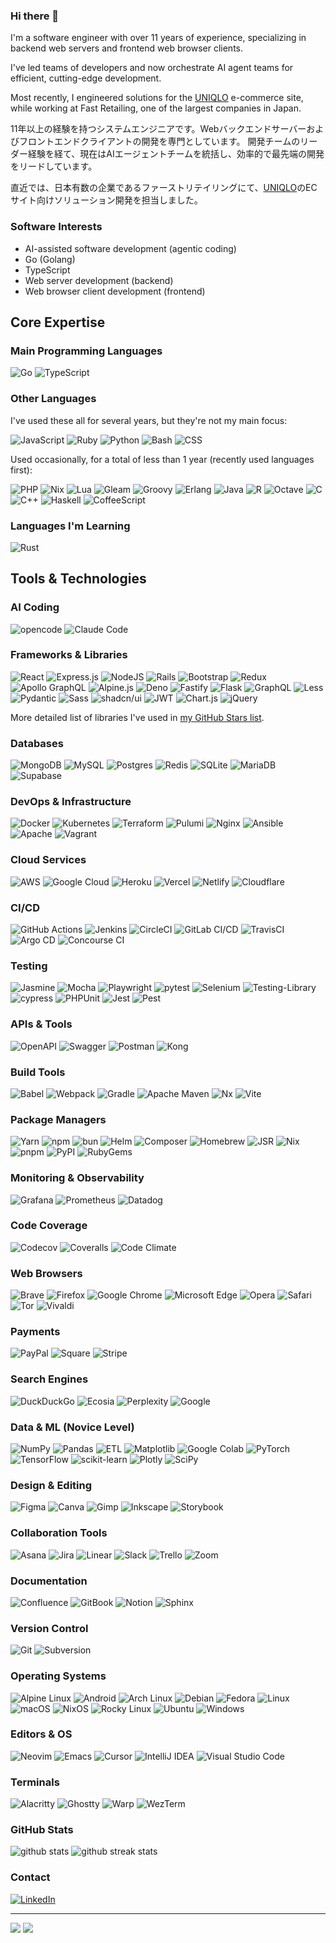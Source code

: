 ### Hi there 👋

I'm a software engineer with over 11 years of experience, specializing in backend web servers and frontend web browser clients.

I've led teams of developers and now orchestrate AI agent teams for efficient, cutting-edge development.

Most recently, I engineered solutions for the [UNIQLO](https://uniqlo.com) e-commerce site, while working at Fast Retailing, one of the largest companies in Japan.

11年以上の経験を持つシステムエンジニアです。Webバックエンドサーバーおよびフロントエンドクライアントの開発を専門としています。 開発チームのリーダー経験を経て、現在はAIエージェントチームを統括し、効率的で最先端の開発をリードしています。

直近では、日本有数の企業であるファーストリテイリングにて、[UNIQLO](https://uniqlo.com)のECサイト向けソリューション開発を担当しました。

### Software Interests

- AI-assisted software development (agentic coding)
- Go (Golang)
- TypeScript
- Web server development (backend)
- Web browser client development (frontend)

## Core Expertise

### Main Programming Languages

![Go](https://img.shields.io/badge/Go-%2300ADD8.svg?logo=go&logoColor=white)
![TypeScript](https://img.shields.io/badge/TypeScript-%23007ACC.svg?logo=typescript&logoColor=white)

### Other Languages

I've used these all for several years, but they're not my main focus:

![JavaScript](https://img.shields.io/badge/JavaScript-%23323330.svg?logo=JavaScript&logoColor=%23F7DF1E)
![Ruby](https://img.shields.io/badge/Ruby-%23CC342D.svg?logo=ruby&logoColor=white)
![Python](https://img.shields.io/badge/Python-3670A0?logo=python&logoColor=ffdd54)
![Bash](https://img.shields.io/badge/Bash-%23121011.svg?logo=gnu-bash&logoColor=white)
![CSS](https://img.shields.io/badge/CSS-639?logo=css&logoColor=fff)

Used occasionally, for a total of less than 1 year (recently used languages first):

![PHP](https://img.shields.io/badge/PHP-%23777BB4.svg?logo=php&logoColor=white)
![Nix](https://img.shields.io/badge/Nix-5277C3.svg?logo=NixOS&logoColor=white)
![Lua](https://img.shields.io/badge/Lua-%232C2D72.svg?logo=lua&logoColor=white)
![Gleam](https://img.shields.io/badge/Gleam-ffaff3.svg?logo=apache-spark&logoColor=black)
![Groovy](https://img.shields.io/badge/Groovy-4298B8.svg?logo=Apache+Groovy&logoColor=white)
![Erlang](https://img.shields.io/badge/Erlang-white.svg?logo=erlang&logoColor=a90533)
![Java](https://img.shields.io/badge/Java-%23ED8B00.svg?logo=java&logoColor=white)
![R](https://img.shields.io/badge/R-%23276DC3.svg?logo=r&logoColor=white)
![Octave](https://img.shields.io/badge/Octave-darkblue?logo=octave&logoColor=fcd683)
![C](https://img.shields.io/badge/C-%2300599C.svg?logo=c&logoColor=white)
![C++](https://img.shields.io/badge/C%2B%2B-%2300599C.svg?logo=c%2B%2B&logoColor=white)
![Haskell](https://img.shields.io/badge/Haskell-5e5086?logo=haskell&logoColor=white)
![CoffeeScript](https://img.shields.io/badge/CoffeeScript-2F2625?logo=coffeescript&logoColor=fff)

### Languages I'm Learning

![Rust](https://img.shields.io/badge/Rust-%23000000.svg?logo=rust&logoColor=white)

## Tools & Technologies

### AI Coding

![opencode](https://img.shields.io/badge/opencode-000?logo=framework&logoColor=fff)
![Claude Code](https://img.shields.io/badge/Claude%20Code-D97757?logo=claude&logoColor=fff)

### Frameworks & Libraries

![React](https://img.shields.io/badge/React-%2320232a.svg?logo=react&logoColor=%2361DAFB)
![Express.js](https://img.shields.io/badge/Express.js-%23404d59.svg?logo=express&logoColor=%2361DAFB)
![NodeJS](https://img.shields.io/badge/NodeJS-6DA55F?logo=node.js&logoColor=white)
![Rails](https://img.shields.io/badge/Rails-%23CC0000.svg?logo=ruby-on-rails&logoColor=white)
![Bootstrap](https://img.shields.io/badge/Bootstrap-%23563D7C.svg?logo=bootstrap&logoColor=white)
![Redux](https://img.shields.io/badge/Redux-%23593d88.svg?logo=redux&logoColor=white)
![Apollo GraphQL](https://img.shields.io/badge/Apollo%20GraphQL-311C87?logo=apollo-graphql)
![Alpine.js](https://img.shields.io/badge/Alpine.js-8BC0D0?logo=alpinedotjs&logoColor=fff)
![Deno](https://img.shields.io/badge/Deno-000?logo=deno&logoColor=fff)
![Fastify](https://img.shields.io/badge/Fastify-000000?logo=fastify&logoColor=white)
![Flask](https://img.shields.io/badge/Flask-000?logo=flask&logoColor=fff)
![GraphQL](https://img.shields.io/badge/GraphQL-E10098?logo=graphql&logoColor=fff)
![Less](https://img.shields.io/badge/Less-1D365D?logo=less&logoColor=fff)
![Pydantic](https://img.shields.io/badge/Pydantic-E92063?logo=Pydantic&logoColor=white)
![Sass](https://img.shields.io/badge/Sass-C69?logo=sass&logoColor=fff)
![shadcn/ui](https://img.shields.io/badge/shadcn/ui-000?logo=shadcnui&logoColor=fff)
![JWT](https://img.shields.io/badge/JWT-black?logo=JSON%20web%20tokens)
![Chart.js](https://img.shields.io/badge/Chart.js-F5788D.svg?logo=chart.js&logoColor=white)
![jQuery](https://img.shields.io/badge/jQuery-%230769AD.svg?logo=jquery&logoColor=white)

More detailed list of libraries I've used in [my GitHub Stars list](https://github.com/stars/normful/lists/did-use).

### Databases

![MongoDB](https://img.shields.io/badge/MongoDB-%234ea94b.svg?logo=mongodb&logoColor=white)
![MySQL](https://img.shields.io/badge/MySQL-%23000f.svg?logo=mysql&logoColor=white)
![Postgres](https://img.shields.io/badge/Postgres-%23316192.svg?logo=postgresql&logoColor=white)
![Redis](https://img.shields.io/badge/Redis-%23DD0031.svg?logo=redis&logoColor=white)
![SQLite](https://img.shields.io/badge/SQLite-%2307405e.svg?logo=sqlite&logoColor=white)
![MariaDB](https://img.shields.io/badge/MariaDB-003545?logo=mariadb&logoColor=white)
![Supabase](https://img.shields.io/badge/Supabase-3FCF8E?logo=supabase&logoColor=fff)

### DevOps & Infrastructure

![Docker](https://img.shields.io/badge/Docker-%230db7ed.svg?logo=docker&logoColor=white)
![Kubernetes](https://img.shields.io/badge/Kubernetes-%23326ce5.svg?logo=kubernetes&logoColor=white)
![Terraform](https://img.shields.io/badge/Terraform-%237A42BC.svg?logo=terraform&logoColor=white)
![Pulumi](https://img.shields.io/badge/Pulumi-%238A3391.svg?logo=pulumi&logoColor=white)
![Nginx](https://img.shields.io/badge/Nginx-%23009639.svg?logo=nginx&logoColor=white)
![Ansible](https://img.shields.io/badge/Ansible-%231A1918.svg?logo=ansible&logoColor=white)
![Apache](https://img.shields.io/badge/Apache-%23D42029.svg?logo=apache&logoColor=white)
![Vagrant](https://img.shields.io/badge/Vagrant-%231563FF.svg?logo=vagrant&logoColor=white)

### Cloud Services

![AWS](https://img.shields.io/badge/AWS-%23FF9900.svg?logo=amazon-aws&logoColor=white)
![Google Cloud](https://img.shields.io/badge/Google%20Cloud-%234285F4.svg?logo=google-cloud&logoColor=white)
![Heroku](https://img.shields.io/badge/Heroku-430098?logo=heroku&logoColor=fffe)
![Vercel](https://img.shields.io/badge/Vercel-%23000000.svg?logo=vercel&logoColor=white)
![Netlify](https://img.shields.io/badge/Netlify-%23000000.svg?logo=netlify&logoColor=#00C7B7)
![Cloudflare](https://img.shields.io/badge/Cloudflare-F38020?logo=Cloudflare&logoColor=white)

### CI/CD

![GitHub Actions](https://img.shields.io/badge/GitHub%20Actions-%232671E5.svg?logo=githubactions&logoColor=white)
![Jenkins](https://img.shields.io/badge/Jenkins-%232C5263.svg?logo=jenkins&logoColor=white)
![CircleCI](https://img.shields.io/badge/CircleCI-%23161616.svg?logo=circleci&logoColor=white)
![GitLab CI/CD](https://img.shields.io/badge/GitLab%20CI/CD-%23181717.svg?logo=gitlab&logoColor=white)
![TravisCI](https://img.shields.io/badge/TravisCI-%232B2F33.svg?logo=travis&logoColor=white)
![Argo CD](https://img.shields.io/badge/Argo%20CD-%23EF7B4D.svg?logo=argo&logoColor=white)
![Concourse CI](https://img.shields.io/static/v1?label=&message=Concourse&color=black)

### Testing

![Jasmine](https://img.shields.io/badge/Jasmine-%238A4182?logo=Jasmine&logoColor=white)
![Mocha](https://img.shields.io/badge/Mocha-%238D6748?logo=mocha&logoColor=white)
![Playwright](https://custom-icon-badges.demolab.com/badge/Playwright-2EAD33?logo=playwright&logoColor=fff)
![pytest](https://img.shields.io/badge/pytest-fff?logo=pytest&logoColor=000)
![Selenium](https://img.shields.io/badge/Selenium-%43B02A?logo=selenium&logoColor=white)
![Testing-Library](https://img.shields.io/badge/Testing-Library-%23E33332?logo=testing-library&logoColor=white)
![cypress](https://img.shields.io/badge/cypress-%23E5E5E5?logo=cypress&logoColor=058a5e)
![PHPUnit](https://img.shields.io/badge/PHP-%23777BB4.svg?logo=php&logoColor=white)
![Jest](https://img.shields.io/badge/Jest-%23C21325?logo=jest&logoColor=white)
![Pest](https://img.shields.io/badge/PHP-%23777BB4.svg?logo=php&logoColor=white)

### APIs & Tools

![OpenAPI](https://img.shields.io/badge/OpenAPI-6BA539?logo=openapiinitiative&logoColor=white)
![Swagger](https://img.shields.io/badge/Swagger-85EA2D?logo=insomnia&logoColor=000)
![Postman](https://img.shields.io/badge/Postman-FF6C37?logo=postman&logoColor=white)
![Kong](https://img.shields.io/badge/Kong-003459?logo=kong&logoColor=white)

### Build Tools

![Babel](https://img.shields.io/badge/Babel-F9DC3e?logo=babel&logoColor=black)
![Webpack](https://img.shields.io/badge/Webpack-%238DD6F9.svg?logo=webpack&logoColor=black)
![Gradle](https://img.shields.io/badge/Gradle-02303A.svg?logo=Gradle&logoColor=white)
![Apache Maven](https://img.shields.io/badge/Apache%20Maven-C71A36?logo=Apache%20Maven&logoColor=white)
![Nx](https://img.shields.io/badge/Nx-143055?logo=nx&logoColor=white)
![Vite](https://img.shields.io/badge/Vite-646CFF?logo=vite&logoColor=fff)

### Package Managers

![Yarn](https://img.shields.io/badge/Yarn-%232C8EBB.svg?logo=yarn&logoColor=white)
![npm](https://img.shields.io/badge/npm-%23000000.svg?logo=npm&logoColor=white)
![bun](https://img.shields.io/badge/bun-000?logo=bun&logoColor=fff)
![Helm](https://img.shields.io/badge/Helm-0F1689?logo=helm&logoColor=fff)
![Composer](https://img.shields.io/badge/Composer-885630?logo=composer&logoColor=fff)
![Homebrew](https://img.shields.io/badge/Homebrew-FBB040?logo=homebrew&logoColor=fff)
![JSR](https://img.shields.io/badge/JSR-F7DF1E?logo=jsr&logoColor=000)
![Nix](https://img.shields.io/badge/Nix-5277C3?logo=nixos&logoColor=fff)
![pnpm](https://img.shields.io/badge/pnpm-F69220?logo=pnpm&logoColor=fff)
![PyPI](https://img.shields.io/badge/PyPI-3775A9?logo=pypi&logoColor=fff)
![RubyGems](https://img.shields.io/badge/RubyGems-E9573F?logo=rubygems&logoColor=fff)

### Monitoring & Observability

![Grafana](https://img.shields.io/badge/grafana-%23F46800.svg?logo=grafana&logoColor=white)
![Prometheus](https://img.shields.io/badge/Prometheus-E6522C?logo=Prometheus&logoColor=white)
![Datadog](https://img.shields.io/badge/datadog-%23632CA6.svg?logo=datadog&logoColor=white)

### Code Coverage

![Codecov](https://img.shields.io/badge/Codecov-F01F7A?logo=codecov&logoColor=fff)
![Coveralls](https://img.shields.io/badge/Coveralls-3F5767?logo=coveralls&logoColor=fff)
![Code Climate](https://img.shields.io/badge/Code%20Climate-000?logo=codeclimate&logoColor=fff)

### Web Browsers

![Brave](https://img.shields.io/badge/Brave-FB542B?logo=Brave&logoColor=white)
![Firefox](https://img.shields.io/badge/Firefox-FF7139?logo=Firefox&logoColor=white)
![Google Chrome](https://img.shields.io/badge/Google%20Chrome-4285F4?logo=GoogleChrome&logoColor=white)
![Microsoft Edge](https://custom-icon-badges.demolab.com/badge/Microsoft%20Edge-2771D8?logo=edge-white&logoColor=white)
![Opera](https://img.shields.io/badge/Opera-FF1B2D?logo=Opera&logoColor=white)
![Safari](https://img.shields.io/badge/Safari-006CFF?logo=safari&logoColor=fff)
![Tor](https://img.shields.io/badge/Tor-7D4698?logo=Tor-Browser&logoColor=white)
![Vivaldi](https://img.shields.io/badge/Vivaldi-EF3939?logo=Vivaldi&logoColor=white)

### Payments

![PayPal](https://img.shields.io/badge/PayPal-003087?logo=paypal&logoColor=fff)
![Square](https://img.shields.io/badge/Square-3E4348?logo=square&logoColor=fff)
![Stripe](https://img.shields.io/badge/Stripe-5851DD?logo=stripe&logoColor=fff)

### Search Engines

![DuckDuckGo](https://img.shields.io/badge/DuckDuckGo-FF5722?logo=duckduckgo&logoColor=white)
![Ecosia](https://img.shields.io/badge/Ecosia-008009?logo=ecosia&logoColor=fff)
![Perplexity](https://img.shields.io/badge/Perplexity-1FB8CD?logo=perplexity&logoColor=fff)
![Google](https://img.shields.io/badge/Google-4285F4?logo=google&logoColor=white)

### Data & ML (Novice Level)

![NumPy](https://img.shields.io/badge/numpy-%23013243.svg?logo=numpy&logoColor=white)
![Pandas](https://img.shields.io/badge/pandas-%23150458.svg?logo=pandas&logoColor=white)
![ETL](https://custom-icon-badges.demolab.com/badge/ETL-9370DB?logo=etl-logo&logoColor=fff)
![Matplotlib](https://custom-icon-badges.demolab.com/badge/Matplotlib-71D291?logo=matplotlib&logoColor=fff)
![Google Colab](https://img.shields.io/badge/Google%20Colab-F9AB00?logo=googlecolab&logoColor=fff)
![PyTorch](https://img.shields.io/badge/PyTorch-%23EE4C2C.svg?logo=PyTorch&logoColor=white)
![TensorFlow](https://img.shields.io/badge/TensorFlow-%23FF6F00.svg?logo=TensorFlow&logoColor=white)
![scikit-learn](https://img.shields.io/badge/scikit-learn-%23F7931E.svg?logo=scikit-learn&logoColor=white)
![Plotly](https://img.shields.io/badge/Plotly-%233F4F75.svg?logo=plotly&logoColor=white)
![SciPy](https://img.shields.io/badge/SciPy-%230C55A5.svg?logo=scipy&logoColor=%white)

### Design & Editing

![Figma](https://img.shields.io/badge/figma-%23F24E1E.svg?logo=figma&logoColor=white)
![Canva](https://img.shields.io/badge/Canva-%2300C4CC.svg?logo=Canva&logoColor=white)
![Gimp](https://img.shields.io/badge/Gimp-657D8B?logo=gimp&logoColor=FFFFFF)
![Inkscape](https://img.shields.io/badge/Inkscape-e0e0e0?logo=inkscape&logoColor=080A13)
![Storybook](https://img.shields.io/badge/Storybook-FF4785?logo=storybook&logoColor=fff)

### Collaboration Tools

![Asana](https://img.shields.io/badge/Asana-F06A6A?logo=asana&logoColor=fff)
![Jira](https://img.shields.io/badge/Jira-0052CC?logo=jira&logoColor=fff)
![Linear](https://img.shields.io/badge/Linear-5E6AD2?logo=linear&logoColor=fff)
![Slack](https://img.shields.io/badge/Slack-4A154B?logo=slack&logoColor=fff)
![Trello](https://img.shields.io/badge/Trello-0052CC?logo=trello&logoColor=fff)
![Zoom](https://img.shields.io/badge/Zoom-2D8CFF?logo=zoom&logoColor=white)

### Documentation

![Confluence](https://img.shields.io/badge/Confluence-172B4D?logo=confluence&logoColor=fff)
![GitBook](https://img.shields.io/badge/GitBook-3884FF?logo=gitbook&logoColor=fff)
![Notion](https://img.shields.io/badge/Notion-000?logo=notion&logoColor=fff)
![Sphinx](https://img.shields.io/badge/Sphinx-000?logo=sphinx&logoColor=fff)

### Version Control

![Git](https://img.shields.io/badge/Git-F05032?logo=git&logoColor=fff)
![Subversion](https://img.shields.io/badge/Subversion-809CC9?logo=subversion&logoColor=fff)

### Operating Systems

![Alpine Linux](https://img.shields.io/badge/Alpine%20Linux-0D597F?logo=alpinelinux&logoColor=fff)
![Android](https://img.shields.io/badge/Android-3DDC84?logo=android&logoColor=white)
![Arch Linux](https://img.shields.io/badge/Arch%20Linux-1793D1?logo=arch-linux&logoColor=fff)
![Debian](https://img.shields.io/badge/Debian-A81D33?logo=debian&logoColor=fff)
![Fedora](https://img.shields.io/badge/Fedora-51A2DA?logo=fedora&logoColor=fff)
![Linux](https://img.shields.io/badge/Linux-FCC624?logo=linux&logoColor=black)
![macOS](https://img.shields.io/badge/macOS-000000?logo=apple&logoColor=F0F0F0)
![NixOS](https://img.shields.io/badge/NixOS-5277C3?logo=nixos&logoColor=fff)
![Rocky Linux](https://img.shields.io/badge/Rocky%20Linux-10B981?logo=rockylinux&logoColor=fff)
![Ubuntu](https://img.shields.io/badge/Ubuntu-E95420?logo=ubuntu&logoColor=white)
![Windows](https://custom-icon-badges.demolab.com/badge/Windows-0078D6?logo=windows11&logoColor=white)

### Editors & OS

![Neovim](https://img.shields.io/badge/Neovim-%2357A143.svg?&logo=neovim&logoColor=white)
![Emacs](https://img.shields.io/badge/Emacs-%237F5AB6.svg?logo=gnu-emacs&logoColor=white)
![Cursor](https://custom-icon-badges.demolab.com/badge/Cursor-000000?logo=cursor-ai-white)
![IntelliJ IDEA](https://img.shields.io/badge/IntelliJ%20IDEA-000000.svg?logo=intellij&logoColor=white)
![Visual Studio Code](https://img.shields.io/badge/Visual%20Studio%20Code-0078d7.svg?logo=visual-studio-code&logoColor=white)

### Terminals

![Alacritty](https://img.shields.io/badge/Alacritty-F46D01?logo=alacritty&logoColor=fff)
![Ghostty](https://custom-icon-badges.demolab.com/badge/Ghostty-0000ff?logo=ghostty_term)
![Warp](https://img.shields.io/badge/Warp-01A4FF?logo=warp&logoColor=fff)
![WezTerm](https://img.shields.io/badge/WezTerm-4E49EE?logo=wezterm&logoColor=fff)

### GitHub Stats

<img src="https://github-readme-stats.vercel.app/api?username=normful&count_private=true&show_icons=true" alt="github stats"/>
<img src="https://github-readme-streak-stats.herokuapp.com/?user=normful" alt="github streak stats"/>

### Contact

<a href="https://www.linkedin.com/in/normansue/" target="_blank">
  <img src="https://img.shields.io/badge/LinkedIn-0077B5?logo=linkedin&logoColor=white" alt="LinkedIn"/>
</a>

---

![](https://komarev.com/ghpvc/?username=normful&color=blue)
![](https://hit.yhype.me/github/profile?account_id=2453169)
